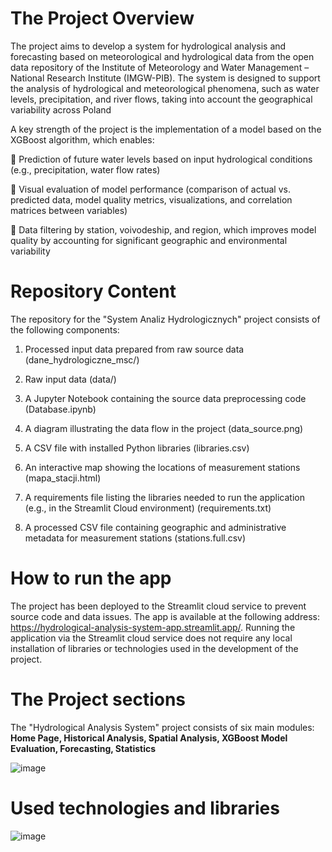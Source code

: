 # The Project Overview

  The project aims to develop a system for hydrological analysis and forecasting based on meteorological and hydrological data from the open data repository of the Institute of Meteorology and Water Management – National Research Institute (IMGW-PIB). The system is designed to support the analysis of hydrological and meteorological phenomena, such as water levels, precipitation, and river flows, taking into account the geographical variability across Poland

A key strength of the project is the implementation of a model based on the XGBoost algorithm, which enables:

🔵 Prediction of future water levels based on input hydrological conditions (e.g., precipitation, water flow rates)

🔵 Visual evaluation of model performance (comparison of actual vs. predicted data, model quality metrics, visualizations, and correlation matrices between variables)

🔵 Data filtering by station, voivodeship, and region, which improves model quality by accounting for significant geographic and environmental variability

# Repository Content
The repository for the "System Analiz Hydrologicznych" project consists of the following components:

1. Processed input data prepared from raw source data (dane_hydrologiczne_msc/)

2. Raw input data (data/)

3. A Jupyter Notebook containing the source data preprocessing code (Database.ipynb)

4. A diagram illustrating the data flow in the project (data_source.png)

5. A CSV file with installed Python libraries (libraries.csv)

6. An interactive map showing the locations of measurement stations (mapa_stacji.html)

7. A requirements file listing the libraries needed to run the application (e.g., in the Streamlit Cloud environment) (requirements.txt)

8. A processed CSV file containing geographic and administrative metadata for measurement stations (stations.full.csv)

# How to run the app
  The project has been deployed to the Streamlit cloud service to prevent source code and data issues. The app is available at the following address: https://hydrological-analysis-system-app.streamlit.app/.
  Running the application via the Streamlit cloud service does not require any local installation of libraries or technologies used in the development of the project.

# The Project sections
The "Hydrological Analysis System" project consists of six main modules: **Home Page, Historical Analysis, Spatial Analysis, XGBoost Model Evaluation, Forecasting, Statistics**

  ![image](https://github.com/user-attachments/assets/2c2a1693-a9c4-4739-a201-fe81e101e4b8)


# Used technologies and libraries
![image](https://github.com/user-attachments/assets/dfd8242d-9791-4d17-a66e-b40b64cfbbf4)


